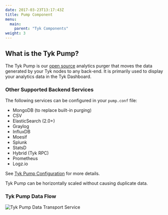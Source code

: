 ```yaml
---
date: 2017-03-23T13:17:43Z
title: Pump Component
menu:
  main:
    parent: "Tyk Components"
weight: 3 
---
```


## What is the Tyk Pump?

The Tyk Pump is our [open source](https://github.com/TykTechnologies/tyk-pump) analytics purger that moves the data generated by your Tyk nodes to any back-end. It is primarily used to display your analytics data in the Tyk Dashboard.

### Other Supported Backend Services

The following services can be configured in your `pump.conf` file:

* MongoDB (to replace built-in purging)
* CSV
* ElasticSearch (2.0+)
* Graylog
* InfluxDB
* Moesif
* Splunk
* StatsD
* Hybrid (Tyk RPC)
* Prometheus
* Logz.io

See [Tyk Pump Configuration](/docs/configure/tyk-pump-configuration/) for more details.

Tyk Pump can be horizontally scaled without causing duplicate data.

### Tyk Pump Data Flow

![Tyk Pump Data Transport Service][1]

 [1]: /docs/img/diagrams/pump3.png

